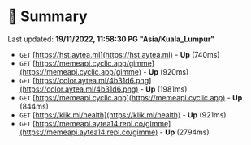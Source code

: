 # 📖 Summary
Last updated: **19/11/2022, 11:58:30 PG "Asia/Kuala_Lumpur"**

- `GET` [https://hst.aytea.ml](https://hst.aytea.ml) - **Up** (740ms)
- `GET` [https://memeapi.cyclic.app/gimme](https://memeapi.cyclic.app/gimme) - **Up** (920ms)
- `GET` [https://color.aytea.ml/4b31d6.png](https://color.aytea.ml/4b31d6.png) - **Up** (1981ms)
- `GET` [https://memeapi.cyclic.app](https://memeapi.cyclic.app) - **Up** (844ms)
- `GET` [https://klik.ml/health](https://klik.ml/health) - **Up** (921ms)
- `GET` [https://memeapi.aytea14.repl.co/gimme](https://memeapi.aytea14.repl.co/gimme) - **Up** (2794ms)
